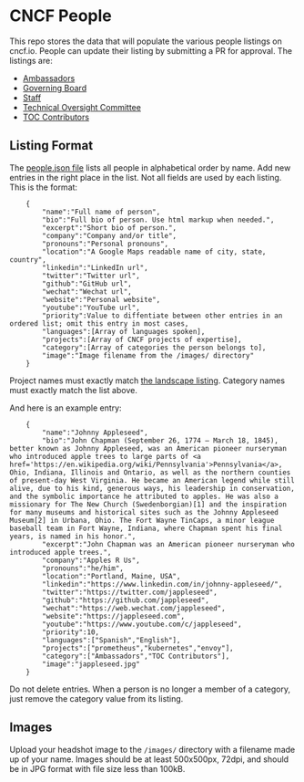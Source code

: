 # CNCF People
This repo stores the data that will populate the various people listings on cncf.io.  People can update their listing by submitting a PR for approval.  The listings are:
- [Ambassadors](https://www.cncf.io/people/ambassadors/)
- [Governing Board](https://www.cncf.io/people/governing-board/)
- [Staff](https://www.cncf.io/people/staff/)
- [Technical Oversight Committee](https://www.cncf.io/people/technical-oversight-committee/)
- [TOC Contributors](https://www.cncf.io/people/technical-oversight-committee/#toc-contributors)

## Listing Format

The [people.json file](https://github.com/cncf/people/blob/main/people.json) lists all people in alphabetical order by name.  Add new entries in the right place in the list.  Not all fields are used by each listing.  This is the format:

```
    {
        "name":"Full name of person",
        "bio":"Full bio of person. Use html markup when needed.",
        "excerpt":"Short bio of person.",
        "company":"Company and/or title",
        "pronouns":"Personal pronouns",
        "location":"A Google Maps readable name of city, state, country",
        "linkedin":"LinkedIn url",
        "twitter":"Twitter url",
        "github":"GitHub url",
        "wechat":"Wechat url",
        "website":"Personal website",
        "youtube":"YouTube url",
        "priority":Value to diffentiate between other entries in an ordered list; omit this entry in most cases,
        "languages":[Array of languages spoken],
        "projects":[Array of CNCF projects of expertise],
        "category":[Array of categories the person belongs to],
        "image":"Image filename from the /images/ directory"
    }
```
Project names must exactly match [the landscape listing](https://landscape.cncf.io/card-mode?project=hosted).  Category names must exactly match the list above.

And here is an example entry:
```
    {
        "name":"Johnny Appleseed",
        "bio":"John Chapman (September 26, 1774 – March 18, 1845), better known as Johnny Appleseed, was an American pioneer nurseryman who introduced apple trees to large parts of <a href='https://en.wikipedia.org/wiki/Pennsylvania'>Pennsylvania</a>, Ohio, Indiana, Illinois and Ontario, as well as the northern counties of present-day West Virginia. He became an American legend while still alive, due to his kind, generous ways, his leadership in conservation, and the symbolic importance he attributed to apples. He was also a missionary for The New Church (Swedenborgian)[1] and the inspiration for many museums and historical sites such as the Johnny Appleseed Museum[2] in Urbana, Ohio. The Fort Wayne TinCaps, a minor league baseball team in Fort Wayne, Indiana, where Chapman spent his final years, is named in his honor.",
        "excerpt":"John Chapman was an American pioneer nurseryman who introduced apple trees.",
        "company":"Apples R Us",
        "pronouns":"he/him",
        "location":"Portland, Maine, USA",
        "linkedin":"https://www.linkedin.com/in/johnny-appleseed/",
        "twitter":"https://twitter.com/jappleseed",
        "github":"https://github.com/jappleseed",
        "wechat":"https://web.wechat.com/jappleseed",
        "website":"https://jappleseed.com",
        "youtube":"https://www.youtube.com/c/jappleseed",
        "priority":10,
        "languages":["Spanish","English"],
        "projects":["prometheus","kubernetes","envoy"],
        "category":["Ambassadors","TOC Contributors"],
        "image":"jappleseed.jpg"
    }
```

Do not delete entries.  When a person is no longer a member of a category, just remove the category value from its listing.

## Images

Upload your headshot image to the `/images/` directory with a filename made up of your name.  Images should be at least 500x500px, 72dpi, and should be in JPG format with file size less than 100kB.